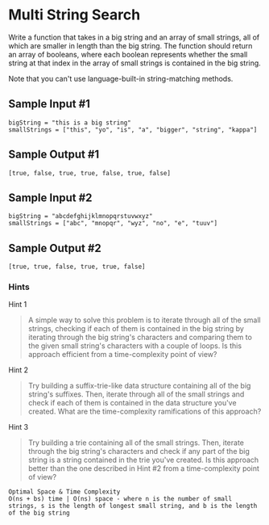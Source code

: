 # Multi String Search

Write a function that takes in a big string and an array of small strings, all of which are smaller in length than the big string. The function should return an array of booleans, where each boolean represents whether the small string at that index in the array of small strings is contained in the big string.

Note that you can't use language-built-in string-matching methods.

## Sample Input #1

```
bigString = "this is a big string"
smallStrings = ["this", "yo", "is", "a", "bigger", "string", "kappa"]
```

## Sample Output #1

```
[true, false, true, true, false, true, false]
```

## Sample Input #2

```
bigString = "abcdefghijklmnopqrstuvwxyz"
smallStrings = ["abc", "mnopqr", "wyz", "no", "e", "tuuv"]
```

## Sample Output #2

```
[true, true, false, true, true, false]
```

### Hints

Hint 1
> A simple way to solve this problem is to iterate through all of the small strings, checking if each of them is contained in the big string by iterating through the big string's characters and comparing them to the given small string's characters with a couple of loops. Is this approach efficient from a time-complexity point of view?

Hint 2
> Try building a suffix-trie-like data structure containing all of the big string's suffixes. Then, iterate through all of the small strings and check if each of them is contained in the data structure you've created. What are the time-complexity ramifications of this approach?

Hint 3
> Try building a trie containing all of the small strings. Then, iterate through the big string's characters and check if any part of the big string is a string contained in the trie you've created. Is this approach better than the one described in Hint #2 from a time-complexity point of view?

```
Optimal Space & Time Complexity
O(ns + bs) time | O(ns) space - where n is the number of small strings, s is the length of longest small string, and b is the length of the big string
```
